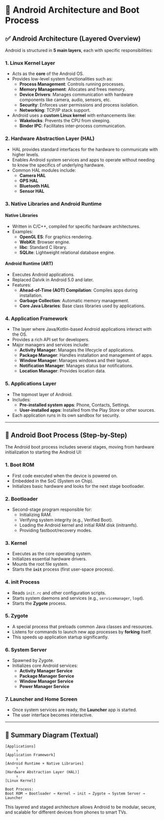 
# 📱 Android Architecture and Boot Process

## ✅ Android Architecture (Layered Overview)

Android is structured in **5 main layers**, each with specific responsibilities:

### 1. Linux Kernel Layer

- Acts as the **core** of the Android OS.
- Provides low-level system functionalities such as:
  - **Process Management**: Controls running processes.
  - **Memory Management**: Allocates and frees memory.
  - **Device Drivers**: Manages communication with hardware components like camera, audio, sensors, etc.
  - **Security**: Enforces user permissions and process isolation.
  - **Networking**: TCP/IP stack support.
- Android uses a **custom Linux kernel** with enhancements like:
  - **Wakelocks**: Prevents the CPU from sleeping.
  - **Binder IPC**: Facilitates inter-process communication.

### 2. Hardware Abstraction Layer (HAL)

- HAL provides standard interfaces for the hardware to communicate with higher levels.
- Enables Android system services and apps to operate without needing to know the specifics of underlying hardware.
- Common HAL modules include:
  - **Camera HAL**
  - **GPS HAL**
  - **Bluetooth HAL**
  - **Sensor HAL**

### 3. Native Libraries and Android Runtime

#### Native Libraries

- Written in C/C++, compiled for specific hardware architectures.
- Examples:
  - **OpenGL ES**: For graphics rendering.
  - **WebKit**: Browser engine.
  - **libc**: Standard C library.
  - **SQLite**: Lightweight relational database engine.

#### Android Runtime (ART)

- Executes Android applications.
- Replaced Dalvik in Android 5.0 and later.
- Features:
  - **Ahead-of-Time (AOT) Compilation**: Compiles apps during installation.
  - **Garbage Collection**: Automatic memory management.
  - **Core Java Libraries**: Base class libraries used by applications.

### 4. Application Framework

- The layer where Java/Kotlin-based Android applications interact with the OS.
- Provides a rich API set for developers.
- Major managers and services include:
  - **Activity Manager**: Manages the lifecycle of applications.
  - **Package Manager**: Handles installation and management of apps.
  - **Window Manager**: Manages windows and their layout.
  - **Notification Manager**: Manages status bar notifications.
  - **Location Manager**: Provides location data.

### 5. Applications Layer

- The topmost layer of Android.
- Includes:
  - **Pre-installed system apps**: Phone, Contacts, Settings.
  - **User-installed apps**: Installed from the Play Store or other sources.
- Each application runs in its own sandbox for security.

---

## 🧭 Android Boot Process (Step-by-Step)

The Android boot process includes several stages, moving from hardware initialization to starting the Android UI:

### 1. Boot ROM

- First code executed when the device is powered on.
- Embedded in the SoC (System on Chip).
- Initializes basic hardware and looks for the next stage bootloader.

### 2. Bootloader

- Second-stage program responsible for:
  - Initializing RAM.
  - Verifying system integrity (e.g., Verified Boot).
  - Loading the Android kernel and initial RAM disk (initramfs).
  - Providing fastboot/recovery modes.

### 3. Kernel

- Executes as the core operating system.
- Initializes essential hardware drivers.
- Mounts the root file system.
- Starts the **`init`** process (first user-space process).

### 4. init Process

- Reads `init.rc` and other configuration scripts.
- Starts system daemons and services (e.g., `servicemanager`, `logd`).
- Starts the **Zygote** process.

### 5. Zygote

- A special process that preloads common Java classes and resources.
- Listens for commands to launch new app processes by **forking** itself.
- This speeds up application startup significantly.

### 6. System Server

- Spawned by Zygote.
- Initializes core Android services:
  - **Activity Manager Service**
  - **Package Manager Service**
  - **Window Manager Service**
  - **Power Manager Service**

### 7. Launcher and Home Screen

- Once system services are ready, the **Launcher** app is started.
- The user interface becomes interactive.

---

## 📌 Summary Diagram (Textual)

```
[Applications]
     ↑
[Application Framework]
     ↑
[Android Runtime + Native Libraries]
     ↑
[Hardware Abstraction Layer (HAL)]
     ↑
[Linux Kernel]

Boot Process:
Boot ROM → Bootloader → Kernel → init → Zygote → System Server → Launcher
```

This layered and staged architecture allows Android to be modular, secure, and scalable for different devices from phones to smart TVs.
